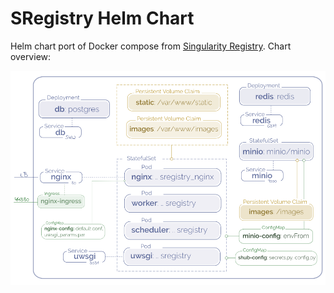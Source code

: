 # SRegistry Helm Chart

Helm chart port of Docker compose from [Singularity Registry](https://github.com/singularityhub/sregistry). Chart overview:

![Overview](overview.png)

